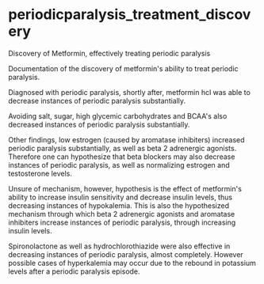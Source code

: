 # periodicparalysis_treatment_discovery
Discovery of Metformin, effectively treating periodic paralysis

Documentation of the discovery of metformin's ability to treat periodic paralysis.

Diagnosed with periodic paralysis, shortly after, metformin hcl was able to decrease instances of periodic paralysis substantially. 

Avoiding salt, sugar, high glycemic carbohydrates and BCAA's also decreased instances of periodic paralysis substantially. 

Other findings, low estrogen (caused by aromatase inhibiters) increased periodic paralysis substantially, as well as beta 2 adrenergic agonists. Therefore one can hypothesize that beta blockers may also decrease instances of periodic paralysis, as well as normalizing estrogen and testosterone levels.

Unsure of mechanism, however, hypothesis is the effect of metformin's ability to increase insulin sensitivity and decrease insulin levels, thus decreasing instances of hypokalemia. This is also the hypothesized mechanism through which beta 2 adrenergic agonists and aromatase inhibiters increase instances of periodic paralysis, through increasing insulin levels. 

Spironolactone as well as hydrochlorothiazide were also effective in decreasing instances of periodic paralysis, almost completely. However possible cases of hyperkalemia may occur due to the rebound in potassium levels after a periodic paralysis episode.
